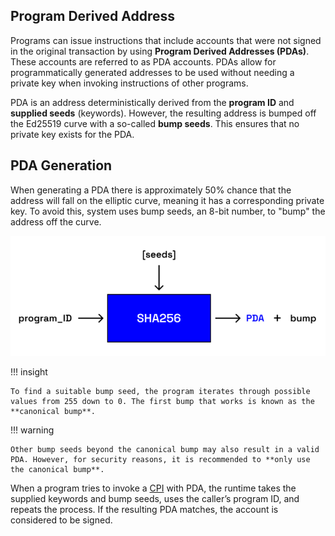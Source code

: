 ## Program Derived Address

Programs can issue instructions that include accounts that were not signed in the original transaction by using **Program Derived Addresses (PDAs)**. These accounts are referred to as PDA accounts. PDAs allow for programmatically generated addresses to be used without needing a private key when invoking instructions of other programs.

PDA is an address deterministically derived from the **program ID** and **supplied seeds** (keywords). However, the resulting address is bumped off the Ed25519 curve with a so-called **bump seeds**. This ensures that no private key exists for the PDA.

## PDA Generation

When generating a PDA there is approximately 50% chance that the address will fall on the elliptic curve, meaning it has a corresponding private key. To avoid this, system uses bump seeds, an 8-bit number, to "bump" the address off the curve.

![PDA Generation](../../images/pda-generation.png)

!!! insight

    To find a suitable bump seed, the program iterates through possible values from 255 down to 0. The first bump that works is known as the **canonical bump**.

!!! warning

    Other bump seeds beyond the canonical bump may also result in a valid PDA. However, for security reasons, it is recommended to **only use the canonical bump**.

When a program tries to invoke a [CPI](./cross-program-invocation.md) with PDA, the runtime takes the supplied keywords and bump seeds, uses the caller’s program ID, and repeats the process. If the resulting PDA matches, the account is considered to be signed.
